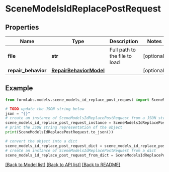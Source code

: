 # SceneModelsIdReplacePostRequest


## Properties

Name | Type | Description | Notes
------------ | ------------- | ------------- | -------------
**file** | **str** | Full path to the file to load | [optional] 
**repair_behavior** | [**RepairBehaviorModel**](RepairBehaviorModel.md) |  | [optional] 

## Example

```python
from formlabs.models.scene_models_id_replace_post_request import SceneModelsIdReplacePostRequest

# TODO update the JSON string below
json = "{}"
# create an instance of SceneModelsIdReplacePostRequest from a JSON string
scene_models_id_replace_post_request_instance = SceneModelsIdReplacePostRequest.from_json(json)
# print the JSON string representation of the object
print(SceneModelsIdReplacePostRequest.to_json())

# convert the object into a dict
scene_models_id_replace_post_request_dict = scene_models_id_replace_post_request_instance.to_dict()
# create an instance of SceneModelsIdReplacePostRequest from a dict
scene_models_id_replace_post_request_from_dict = SceneModelsIdReplacePostRequest.from_dict(scene_models_id_replace_post_request_dict)
```
[[Back to Model list]](../README.md#documentation-for-models) [[Back to API list]](../README.md#documentation-for-api-endpoints) [[Back to README]](../README.md)


